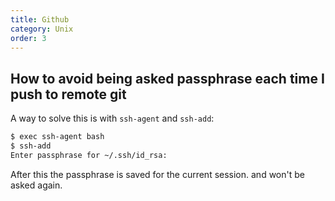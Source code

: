```yaml
---
title: Github
category: Unix
order: 3
---
```


## How to avoid being asked passphrase each time I push to remote git

A way to solve this is with `ssh-agent` and `ssh-add`:

```bash
$ exec ssh-agent bash
$ ssh-add
Enter passphrase for ~/.ssh/id_rsa: 
```

After this the passphrase is saved for the current session. and won't be asked again.
